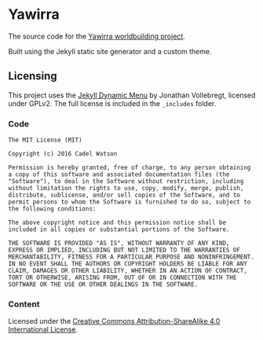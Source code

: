 # Yawirra

The source code for the [Yawirra worldbuilding project](https://yawirra.cadelwatson.com).

Built using the Jekyll static site generator and a custom theme.

## Licensing

This project uses the [Jekyll Dynamic Menu](https://github.com/jnvsor/jekyll-dynamic-menu) by Jonathan Vollebregt, licensed under GPLv2. The full license is included in the `_includes` folder.

### Code

    The MIT License (MIT)

    Copyright (c) 2016 Cadel Watson

    Permission is hereby granted, free of charge, to any person obtaining a copy of this software and associated documentation files (the "Software"), to deal in the Software without restriction, including without limitation the rights to use, copy, modify, merge, publish, distribute, sublicense, and/or sell copies of the Software, and to permit persons to whom the Software is furnished to do so, subject to the following conditions:

    The above copyright notice and this permission notice shall be included in all copies or substantial portions of the Software.

    THE SOFTWARE IS PROVIDED "AS IS", WITHOUT WARRANTY OF ANY KIND, EXPRESS OR IMPLIED, INCLUDING BUT NOT LIMITED TO THE WARRANTIES OF MERCHANTABILITY, FITNESS FOR A PARTICULAR PURPOSE AND NONINFRINGEMENT. IN NO EVENT SHALL THE AUTHORS OR COPYRIGHT HOLDERS BE LIABLE FOR ANY CLAIM, DAMAGES OR OTHER LIABILITY, WHETHER IN AN ACTION OF CONTRACT, TORT OR OTHERWISE, ARISING FROM, OUT OF OR IN CONNECTION WITH THE SOFTWARE OR THE USE OR OTHER DEALINGS IN THE SOFTWARE.

### Content

Licensed under the [Creative Commons Attribution-ShareAlike 4.0 International License](https://creativecommons.org/licenses/by-sa/4.0/).
